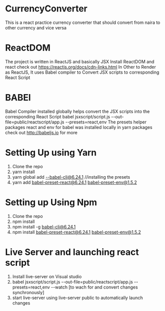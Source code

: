 # CurrencyConverter
This is a react practice currency converter that should convert from naira to other currency and vice versa

# ReactDOM
The project is written in ReactJS and basically JSX
Install ReactDOM and react check out https://reactjs.org/docs/cdn-links.html
In Other to Render as ReactJS, It uses Babel compiler to Convert JSX scripts to corresponding React Script

# BABEl
Babel Compiler installed globally helps convert the JSX scripts into the corresponding React Script
babel jsxscript/script.js --out-file=public/reactscript/app.js --presets=react,env
The presets helper packages react and env for babel was installed locally in yarn packages
check out http://babeljs.io for more

# Setting Up using Yarn
1. Clone the repo
2. yarn install
3. yarn global add --babel-cli@6.24.1
//installing the presets
4. yarn add babel-preset-react@6.24.1 babel-preset-env@1.5.2

# Setting up Using Npm
1. Clone the repo
2. npm install
3. npm install -g babel-cli@6.24.1
4. npm install babel-preset-react@6.24.1 babel-preset-env@1.5.2

# Live Server and launching react script
1. Install live-server on Visual studio
2. babel jsxscript/script.js --out-file=public/reactscript/app.js --presets=react,env --watch [to wach for and convert changes synchronously]
3. start live-server using live-server public to automatically launch changes
